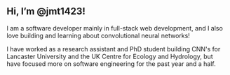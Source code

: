 ## Hi, I’m @jmt1423!

I am a software developer mainly in full-stack web development, and I also love building and learning about convolutional neural networks!

I have worked as a research assistant and PhD student building CNN's for Lancaster University and the UK Centre for Ecology and Hydrology, but have focused more on software engineering for the past year and a half.
